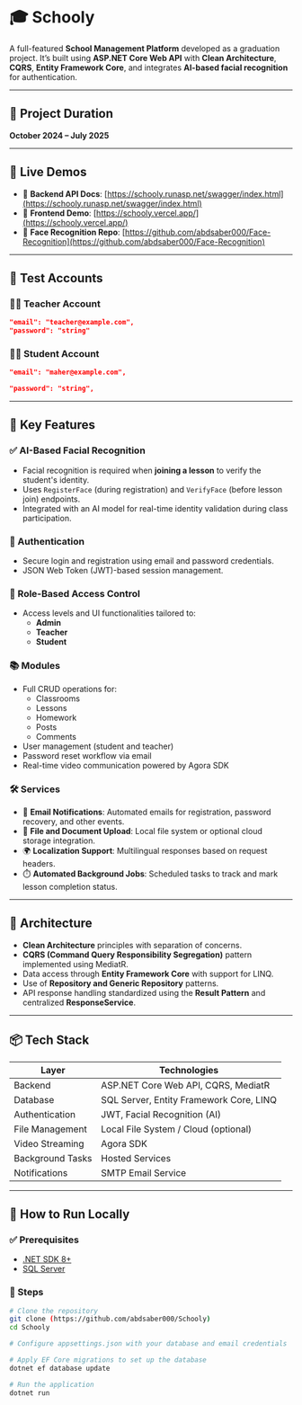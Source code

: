 # 🎓 Schooly

A full-featured **School Management Platform** developed as a graduation project. It’s built using **ASP.NET Core Web API** with **Clean Architecture**, **CQRS**, **Entity Framework Core**, and integrates **AI-based facial recognition** for authentication.

---

## 📅 Project Duration

**October 2024 – July 2025**

---

## 🚀 Live Demos

- 🔗 **Backend API Docs**: [https://schooly.runasp.net/swagger/index.html](https://schooly.runasp.net/swagger/index.html)
- 🔗 **Frontend Demo**: [https://schooly.vercel.app/](https://schooly.vercel.app/)
- 🧠 **Face Recognition Repo**: [https://github.com/abdsaber000/Face-Recognition](https://github.com/abdsaber000/Face-Recognition)

---

## 🔐 Test Accounts

### 👨‍🏫 Teacher Account
```json
"email": "teacher@example.com",
"password": "string"
```

### 👨‍🎓 Student Account
```json
"email": "maher@example.com",

"password": "string",
```
---

## 🧠 Key Features

### ✅ AI-Based Facial Recognition
- Facial recognition is required when **joining a lesson** to verify the student's identity.
- Uses `RegisterFace` (during registration) and `VerifyFace` (before lesson join) endpoints.
- Integrated with an AI model for real-time identity validation during class participation.

### 🔐 Authentication
- Secure login and registration using email and password credentials.
- JSON Web Token (JWT)-based session management.

### 👥 Role-Based Access Control
- Access levels and UI functionalities tailored to:
  - **Admin**
  - **Teacher**
  - **Student**

### 📚 Modules
- Full CRUD operations for:
  - Classrooms
  - Lessons
  - Homework
  - Posts
  - Comments
- User management (student and teacher)
- Password reset workflow via email
- Real-time video communication powered by Agora SDK

### 🛠️ Services
- 📧 **Email Notifications**: Automated emails for registration, password recovery, and other events.
- 📂 **File and Document Upload**: Local file system or optional cloud storage integration.
- 🌍 **Localization Support**: Multilingual responses based on request headers.
- ⏱️ **Automated Background Jobs**: Scheduled tasks to track and mark lesson completion status.

---

## 🧱 Architecture

- **Clean Architecture** principles with separation of concerns.
- **CQRS (Command Query Responsibility Segregation)** pattern implemented using MediatR.
- Data access through **Entity Framework Core** with support for LINQ.
- Use of **Repository and Generic Repository** patterns.
- API response handling standardized using the **Result Pattern** and centralized **ResponseService**.

---

## 📦 Tech Stack

| Layer            | Technologies                            |
|------------------|-----------------------------------------|
| Backend          | ASP.NET Core Web API, CQRS, MediatR     |
| Database         | SQL Server, Entity Framework Core, LINQ |
| Authentication   | JWT, Facial Recognition (AI)            |
| File Management  | Local File System / Cloud (optional)    |
| Video Streaming  | Agora SDK                               |
| Background Tasks | Hosted Services  
| Notifications    | SMTP Email Service                      |

---

## 🧪 How to Run Locally

### ✅ Prerequisites
- [.NET SDK 8+](https://dotnet.microsoft.com/en-us/download)
- [SQL Server](https://www.microsoft.com/en-us/sql-server)

### 🔧 Steps

```bash
# Clone the repository
git clone (https://github.com/abdsaber000/Schooly)
cd Schooly

# Configure appsettings.json with your database and email credentials

# Apply EF Core migrations to set up the database
dotnet ef database update

# Run the application
dotnet run


